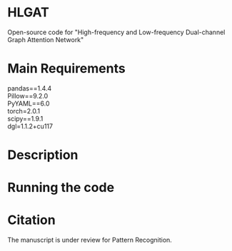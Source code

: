 # HLGAT
Open-source code for "High-frequency and Low-frequency Dual-channel Graph Attention Network"
# Main Requirements
pandas==1.4.4  
Pillow==9.2.0  
PyYAML==6.0  
torch=2.0.1  
scipy==1.9.1  
dgl=1.1.2+cu117  
# Description

# Running the code

# Citation
The manuscript is under review for Pattern Recognition.
